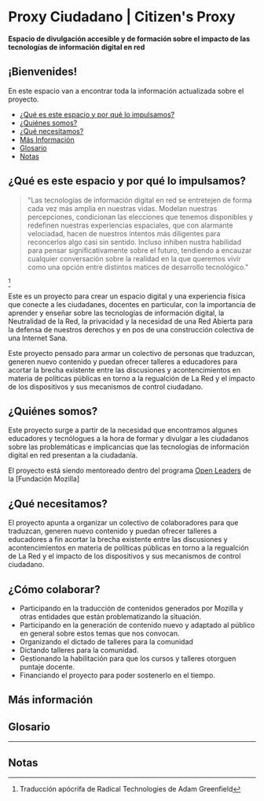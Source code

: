 # Proxy Ciudadano | Citizen's Proxy

**Espacio de divulgación accesible y de formación sobre el impacto de las tecnologías de información digital en red**


## ¡Bienvenides!

En este espacio van a encontrar toda la información actualizada sobre el proyecto.

* [¿Qué es este espacio y por qué lo impulsamos?](#qué-es-este-espacio-y-por-qué-lo-impulsamos)
* [¿Quiénes somos?](#quiénes-somos)
* [¿Qué necesitamos?](#qué-necesitamos)
* [Más Información](#más-información)
* [Glosario](#glosario)
* [Notas](#notas)



## ¿Qué es este espacio y por qué lo impulsamos?

>"Las tecnologías de información digital en red se entretejen de forma cada vez más amplia en nuestras vidas. Modelan nuestras percepciones, condicionan las elecciones que tenemos disponibles y redefinen nuestras experiencias espaciales, que con alarmante velociadad, hacen de nuestros intentos más diligentes para reconcerlos algo casi sin sentido. Incluso inhiben nustra habilidad para pensar significativamente sobre el futuro, tendiendo a encauzar cualquier conversación sobre la realidad en la que queremos vivir como una opción  entre distintos matices de desarrollo tecnológico."

[^1]

Este es un proyecto para crear un espacio digital y una experiencia física que conecte a les ciudadanes, docentes en particular, con la importancia de aprender y enseñar sobre las tecnologías de información digital, la  Neutralidad de la Red, la privacidad y la necesidad de una Red Abierta para la defensa de nuestros derechos y en pos de una construcción colectiva de una Internet Sana.

Este proyecto pensado para armar un colectivo de personas que traduzcan, generen nuevo contenido y puedan ofrecer talleres a educadores para acortar la brecha existente entre las discusiones y acontencimientos en materia de políticas públicas en torno a la regualción de La Red y el impacto de los dispositivos y sus mecanismos de control ciudadano.


## ¿Quiénes somos?

Este proyecto surge a partir de la necesidad que encontramos algunes educadores y tecnólogues a la hora de formar y divulgar a les ciudadanos sobre las problemáticas e implicancias que las tecnologías de información digital en red presentan a la ciudadanía.

El proyecto está siendo mentoreado dentro del programa [Open Leaders](https://mozilla.github.io/leadership-training/round-5/projects/#cohort-d) de la [Fundación Mozilla]

## ¿Qué necesitamos?

El proyecto apunta a organizar un colectivo de colaboradores para que traduzcan, generen nuevo contenido y puedan ofrecer talleres a educadores a fin acortar la brecha existente entre las discusiones y acontencimientos en materia de políticas públicas en torno a la regualción de La Red y el impacto de los dispositivos y sus mecanismos de control ciudadano.


## ¿Cómo colaborar?

* Participando en la traducción de contenidos generados por Mozilla y otras entidades que están problematizando la situación.
* Participando en la generación de contenido nuevo y adaptado al público en general sobre estos temas que nos convocan.
* Organizando el dictado de talleres para la comunidad
* Dictando talleres para la comunidad.
* Gestionando la habilitación para que los cursos y talleres otorguen puntaje docente.
* Financiando el proyecto para poder sostenerlo en el tiempo.


## Más información

## Glosario

<!--
>"Si queremos tener alguna esperanza de conservar nuestra agencia y ejercer cierto control sobre las circunstancias de nuestro ser en los próximos años, necesitaremos saber mucho más sobre de dónde provienen estas tecnologías radicales, cómo logran su trabajo en el mundo, y por qué se nos aparecen de la manera en que lo hacen. Lo que sigue es un intento de arrojar luz sobre todas estas preguntas."
>
> --- Radical Technologies: The Design of Everyday Life Adam Greenfield

>"If we are to have any hope of retaining our agency and exerting some measure of control over the circumstances of our being in the years to come, we will need to know a lot more about where these radical technologies came from, how they accomplish their work in the world, and why they appear to us in the way that they do. What follows is an attempt to shed light on all of these questions."
>
> --- Radical Technologies: The Design of Everyday Life Adam Greenfield

|Español|English|
|:-----|:----|
|Este es un Proyecto para crear un espacio digital y una experiencia física que conecte a les ciudadanes, docentes en particular, con la importancia de aprender y enseñar sobre Neutralidad de la Red, privacidad y Red Abierta para la defensa de nuestros derechos y en pos de una construcción colectiva de una Internet Sana. <br> <br>Este proyecto pensado para armar un colectivo de personas que traduzcan, generen nuevo contenido y puedan ofrecer talleres a educadores para acortar la brecha existente entre las discusiones y acontencimientos en materia de políticas públicas en torno a la regualción de La Red y el impacto de los dispositivos y sus mecanismos de control ciudadano. <br> <br>Estas tecnologías Radicales que modelan nuestras relaciones y la sociedad han de ser pensadas y analizadas desde diversos ángulos. Son un espacio a deconstruir. Involucra a casi todos los aspectos de nuestra vida. Para conocer su impacto y saber más sobre nuestra sociedad, necesitamos aprender juntos y reducir la brecha entre quienes fabrican y quienes consumen Internet y sus dispositivos. <br> <br> **Cómo contribuir** <br><br><ul><li>Participando en la traducción de contenidos generados por Mozilla y otras entidades que están problematizando la situación.</li><li>Participando en la generación de contenido nuevo y adaptado al público en general sobre estos temas que nos convocan.</li><li>Organizando el dictado de talleres para la comunidad</li><li>Dictando talleres para la comunidad.</li><li>Gestionando la habilitación para que los cursos y talleres otorguen puntaje docente.</li><li>Financiando el proyecto para poder sostenerlo en el tiempo.</li></ul> |With this project, I'm trying to create a digital space and physical experience that can connect citizens, and teachers in particular, with the importance of teaching and learning about Net Neutrality, privacy & security, and an Open Web - for the defence of our rights and the collective construction of a healthier Internet.<br><br>This project aims to bring together a collective of people who can translate, generate new content and offer workshops for educators, in order to reduce the existing gap between the events and discussion of public policy around the regulation of the internet, and the impact of devices themselves and their mechanisms of civic control. <br><br>These 'Radical Technologies' which shape our relationships and society need to be thought about and analysed from diverse perspectives. They are a space to deconstruct. Entangled in almost all aspects of our lives. To know their impact and understand more about our society, we need to learn together and reduce the divide between those who create and those who consume the Internet, its technology and devices.<br> <br> **How to contribute** <br><br><ul><li>Participating in translation of content generated by Mozilla and other entities who are working on these issues.</li><li>Participating in the generation of new content, adapted for the general public, around the themes we are focusing on.</li><li>Organizing delivery of workshops for the community</li><li>Delivering workshops for the comunnity.</li><li>Managing accreditation for courses and teachers.</li><li>Financing the project to enable its long-term sustainability.</li>|
--->

---

## Notas
[^1]: Traducción apócrifa de Radical Technologies de Adam Greenfield
